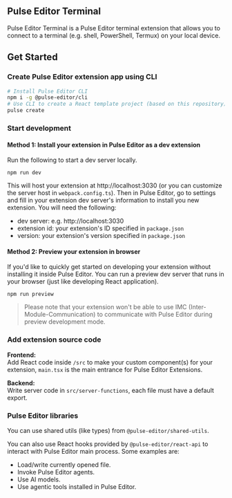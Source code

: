 ## Pulse Editor Terminal
Pulse Editor Terminal is a Pulse Editor terminal extension that allows you to connect to a terminal (e.g. shell, PowerShell, Termux) on your local device.

## Get Started

### Create Pulse Editor extension app using CLI

```bash
# Install Pulse Editor CLI
npm i -g @pulse-editor/cli
# Use CLI to create a React template project (based on this repository)
pulse create
```

### Start development

#### Method 1: Install your extension in Pulse Editor as a dev extension

Run the following to start a dev server locally.

```
npm run dev
```

This will host your extension at http://localhost:3030 (or you can customize the server host in `webpack.config.ts`). Then in Pulse Editor, go to settings and fill in your extension dev server's information to install you new extension. You will need the following:

- dev server: e.g. http://localhost:3030
- extension id: your extension's ID specified in `package.json`
- version: your extension's version specified in `package.json`

#### Method 2: Preview your extension in browser

If you'd like to quickly get started on developing your extension without installing it inside Pulse Editor. You can run a preview dev server that runs in your browser (just like developing React application).

```
npm run preview
```

> Please note that your extension won't be able to use IMC (Inter-Module-Communication) to communicate with Pulse Editor during preview development mode.

### Add extension source code

**Frontend:**  
Add React code inside `/src` to make your custom component(s) for your extension, `main.tsx` is the main entrance for Pulse Editor Extensions.

**Backend:**  
Write server code in `src/server-functions`, each file must have a default export. 

### Pulse Editor libraries

You can use shared utils (like types) from `@pulse-editor/shared-utils`.

You can also use React hooks provided by `@pulse-editor/react-api` to interact with Pulse Editor main process. Some examples are:

- Load/write currently opened file.
- Invoke Pulse Editor agents.
- Use AI models.
- Use agentic tools installed in Pulse Editor.

